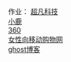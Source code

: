 作业：
<a href="https://haozi223.github.io/林东灏/html/平时/超凡.html">超凡科技</a><br>
<a href="https://haozi223.github.io/小鹿/小鹿.html">小鹿</a><br>
<a href="https://haozi223.github.io/360/HTML/360.html">360</a><br>
<a href="https://haozi223.github.io/女性向购物网站/啦啦.html">女性向移动购物网</a><br>
<a href="https://haozi223.github.io/GHOST.HTML/博客.html">ghost博客</a><br>
